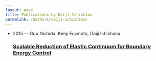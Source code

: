 ```yaml
---
layout: page
title: Publications by Daiji Ichishima
permalink: /authors/daiji-ichishima/
---
```


<ul class="post-list">
<li><span class='post-meta'>2015 -- Gou Nishida, Kenji Fujimoto, Daiji Ichishima</span><h3><a class='post-link' href='../../scalable-reduction-of-elastic-continuum-for-boundary-energy-control'>Scalable Reduction of Elastic Continuum for Boundary Energy Control</a></h3></li>

</ul>

